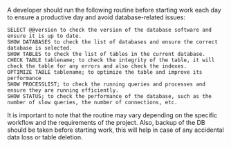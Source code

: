 A developer should run the following routine before starting work each day to ensure a productive day and avoid database-related issues:

    SELECT @@version to check the version of the database software and ensure it is up to date.
    SHOW DATABASES to check the list of databases and ensure the correct database is selected.
    SHOW TABLES to check the list of tables in the current database.
    CHECK TABLE tablename; to check the integrity of the table, it will check the table for any errors and also check the indexes.
    OPTIMIZE TABLE tablename; to optimize the table and improve its performance
    SHOW PROCESSLIST; to check the running queries and processes and ensure they are running efficiently.
    SHOW STATUS; to check the performance of the database, such as the number of slow queries, the number of connections, etc.
    
   It is important to note that the routine may vary depending on the specific workflow and the requirements of the project. Also, backup of the DB should be taken before starting work, this will help in case of any accidental data loss or table deletion.
